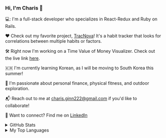 ### Hi, I'm Charis 👋

💻: I'm a full-stack developer who specializes in React-Redux and Ruby on Rails.

❤️ Check out my favorite project, [TracNova](https://trac-nova.herokuapp.com/)! It's a habit tracker that looks for correlations between multiple habits or factors. 

🛠️ Right now I'm working on a Time Value of Money Visualizer. Check out the live link [here](https://eruanne2.github.io/Time-Value-of-Money-Visualizer/).

🇰🇷  I'm currently learning Korean, as I will be moving to South Korea this summer!

🚵 I'm passionate about personal finance, physical fitness, and outdoor exploration.

📬 Reach out to me at charis.ginn222@gmail.com if you'd like to collaborate!

🔗 Want to connect? Find me on [LinkedIn](www.linkedin.com/in/charis-ginn-9abb93173)

<details closed>
  <summary>GitHub Stats</summary>
  <br>
  
  [![GitHub stats](https://github-readme-stats.vercel.app/api?username=Eruanne2)](https://github.com/Eruanne2/github-readme-stats)
  
</details>

<details closed>
  <summary>My Top Languages</summary>
  <br>
  
  [![Top Languages](https://github-readme-stats.vercel.app/api/top-langs/?username=Eruanne2)](https://github.com/Eruanne2/github-readme-stats)
  
</details>
